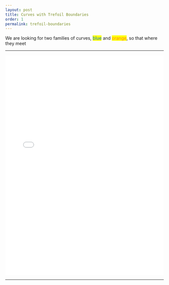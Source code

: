 ```yaml
---
layout: post
title: Curves with Trefoil Boundaries
order: 1
permalink: trefoil-boundaries
---
```


We are looking for two families of curves, <mark style="color:#0074D9">blue</mark> and <mark style="color:#FF851B">orange</mark>, so that where they meet


<hr>
<iframe src="/visuals/piecewisetime.html" width="100%" height="700px" seamless frameBorder="0" scrolling="no"></iframe>
<hr>
